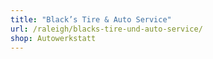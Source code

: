 ```yaml
---
title: "Black’s Tire & Auto Service"
url: /raleigh/blacks-tire-und-auto-service/
shop: Autowerkstatt
---
```


